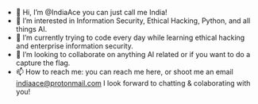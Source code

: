 - 👋 Hi, I’m @IndiaAce you can just call me India! 
- 👀 I’m interested in Information Security, Ethical Hacking, Python, and all things AI. 
- 🌱 I’m currently trying to code every day while learning ethical hacking and enterprise information security.
- 💞️ I’m looking to collaborate on anything AI related or if you want to do a capture the flag.
- 📫 How to reach me: you can reach me here, or shoot me an email indiaace@protonmail.com I look forward to chatting & colaborating with you!

<!---
IndiaAce/IndiaAce is a ✨ special ✨ repository because its `README.md` (this file) appears on your GitHub profile.
You can click the Preview link to take a look at your changes.
--->
